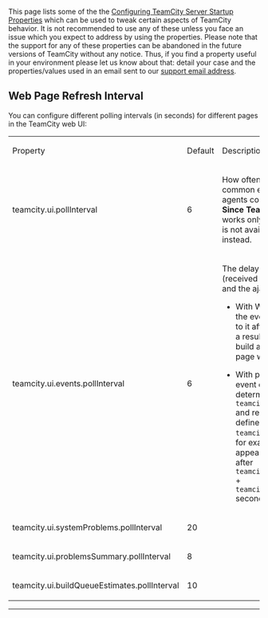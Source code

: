 [//]: # (title: TeamCity Tweaks)
[//]: # (auxiliary-id: TeamCity Tweaks)


This page lists some of the the [Configuring TeamCity Server Startup Properties](configuring-teamcity-server-startup-properties.md) which can be used to tweak certain aspects of TeamCity behavior.
It is not recommended to use any of these unless you face an issue which you expect to address by using the properties.
Please note that the support for any of these properties can be abandoned in the future versions of TeamCity without any notice. Thus, if you find a property useful in your environment please let us know about that: detail your case and the properties/values used in an email sent to our [support email address](https://confluence.jetbrains.com/display/TW/Feedback).


## Web Page Refresh Interval



You can configure different polling intervals (in seconds) for different pages in the TeamCity web UI:



<table>
<tr>


<td>

 Property 


</td>


<td>

 Default 


</td>


<td>

 Description 

</td>
</tr>
<tr>

<td>

teamcity.ui.pollInterval


</td>


<td>
 
 6

[//]: # (Internal note. Do not delete. "TeamCity Tweaksd323e59.txt")    


</td>


<td>

 How often the server is queried for common events (like build statuses, agents counter and so on).   
__Since TeamCity 9.0__ this property works only if WebSocket connection is not available and polling is used instead.


</td>
</tr>
<tr>


<td>

teamcity.ui.events.pollInterval


</td>


<td>
 
6


[//]: # (Internal note. Do not delete. "TeamCity Tweaksd323e83.txt")    


</td>


<td>

The delay between an event (received via polling or WebSockets) and the ajax request to update the UI.

	
* With WebSocket, a client receives the event immediately, but reacts to it after the specified interval; as a result, for example, a started build appears on the Overview page with a delay.
	
* With polling, a client receives the event during the polling request determined by `teamcity.ui.events.pollInterval` and reacts to it after the delay defined by `teamcity.ui.events.pollInterval`: for example, a started build appears on the Overview page after `teamcity.ui.events.pollInterval` \+ `teamcity.ui.events.pollInterval` seconds


</td>
</tr>
<tr>

<td>

teamcity.ui.systemProblems.pollInterval


</td>


<td>
 
20

[//]: # (Internal note. Do not delete. "TeamCity Tweaksd323e125.txt")    


</td>


<td>

 


</td>
</tr>
<tr>


<td>

teamcity.ui.problemsSummary.pollInterval


</td>


<td>
 
8

[//]: # (Internal note. Do not delete. "TeamCity Tweaksd323e146.txt")    



</td>


<td>

 
</td>
</tr>
<tr>


<td>

teamcity.ui.buildQueueEstimates.pollInterval


</td>


<td>
 
10

[//]: # (Internal note. Do not delete. "TeamCity Tweaksd323e168.txt")    
 

</td>


<td>


</td>
</tr>
</table>





[//]: # (Internal note. Do not delete. "TeamCity Tweaksd323e181.txt")    

__ __